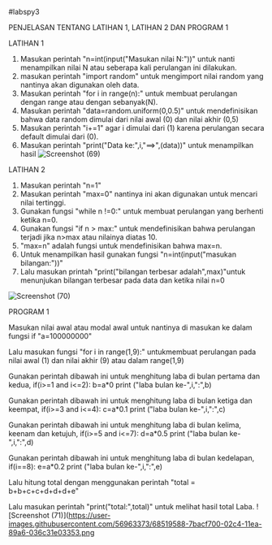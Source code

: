 #labspy3

PENJELASAN TENTANG LATIHAN 1, LATIHAN 2 DAN PROGRAM 1

LATIHAN 1

1. Masukan perintah "n=int(input("Masukan nilai N:"))" untuk nanti menampilkan nilai N atau seberapa kali perulangan ini dilakukan.
2. masukan perintah "import random" untuk mengimport nilai random yang nantinya akan digunakan oleh data.
3. Masukan perintah "for i in range(n):" untuk membuat perulangan dengan range atau dengan sebanyak(N).
4. Masukan perintah "data=random.uniform(0,0.5)" untuk mendefinisikan bahwa data random dimulai dari nilai awal (0) dan nilai akhir (0,5)
5. Masukan perintah "i+=1" agar i dimulai dari (1) karena perulangan secara default dimulai dari (0).
6. Masukan perintah "print("Data ke:",i,"==>",(data))" untuk menampilkan hasil
![Screenshot (69)](https://user-images.githubusercontent.com/56963373/68519578-6e900800-02c4-11ea-9328-2fa4e3a85016.png)

LATIHAN 2

1. Masukan perintah "n=1"
2. Masukan perintah "max=0" nantinya ini akan digunakan untuk mencari nilai tertinggi.
3. Gunakan fungsi "while n !=0:" untuk membuat perulangan yang berhenti ketika n=0.
4. Gunakan fungsi "if n > max:" untuk mendefinisikan bahwa perulangan terjadi jika n>max atau nilainya diatas 10.
5. "max=n" adalah fungsi untuk mendefinisikan bahwa max=n.
6. Untuk menampilkan hasil gunakan fungsi "n=int(input("masukan bilangan:"))"
7. Lalu masukan printah "print("bilangan terbesar adalah",max)"untuk menunjukan bilangan terbesar pada data dan ketika nilai n=0

![Screenshot (70)](https://user-images.githubusercontent.com/56963373/68519586-7485e900-02c4-11ea-93ee-e876a7085729.png)

PROGRAM 1

Masukan nilai awal atau modal awal untuk nantinya di masukan ke dalam fungsi if "a=100000000"

Lalu masukan fungsi "for i in range(1,9):" untukmembuat perulangan pada nilai awal (1) dan nilai akhir (9) atau dalam range(1,9)

Gunakan perintah dibawah ini untuk menghitung laba di bulan pertama dan kedua, if(i>=1 and i<=2): b=a*0 print ("laba bulan ke-",i,":",b)

Gunakan perintah dibawah ini untuk menghitung laba di bulan ketiga dan keempat, if(i>=3 and i<=4): c=a*0.1 print ("laba bulan ke-",i,":",c)

Gunakan perintah dibawah ini untuk menghitung laba di bulan kelima, keenam dan ketujuh, if(i>=5 and i<=7): d=a*0.5 print ("laba bulan ke-",i,":",d)

Gunakan perintah dibawah ini untuk menghitung laba di bulan kedelapan, if(i==8): e=a*0.2 print ("laba bulan ke-",i,":",e)

Lalu hitung total dengan menggunakan perintah "total = b+b+c+c+d+d+d+e"

Lalu masukan perintah "print("total:",total)" untuk melihat hasil total Laba.
![Screenshot (71)](https://user-images.githubusercontent.com/56963373/68519588-7bacf700-02c4-11ea-89a6-036c31e03353.png

